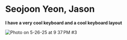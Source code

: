# Seojoon Yeon, Jason
**I have a very cool keyboard and a cool keyboard layout**

![Photo on 5-26-25 at 9 37 PM #3](https://github.com/user-attachments/assets/018bc96a-24a1-4e22-b3eb-66d7d833e18a)



<!---
seojoon-y/seojoon-y is a ✨ special ✨ repository because its `README.md` (this file) appears on your GitHub profile.
You can click the Preview link to take a look at your changes.
--->
